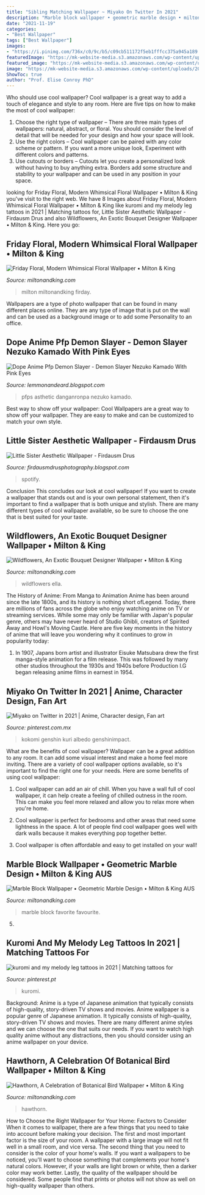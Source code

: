 ```yaml
---
title: "Sibling Matching Wallpaper ~ Miyako On Twitter In 2021"
description: "Marble block wallpaper • geometric marble design • milton &amp; king aus"
date: "2021-11-19"
categories:
- "Best Wallpaper"
tags: ["Best Wallpaper"]
images:
- "https://i.pinimg.com/736x/c0/9c/b5/c09cb511172f5eb1fffcc375a945a189.jpg"
featuredImage: "https://mk-website-media.s3.amazonaws.com/wp-content/uploads/2018/10/18213157/Wallpaper-Republic-Wildflowers-Ella-1.jpg"
featured_image: "https://mk-website-media.s3.amazonaws.com/wp-content/uploads/2018/10/18220326/Wallpaper-Republic-Hawthorn-2-855x1024.jpg"
image: "https://mk-website-media.s3.amazonaws.com/wp-content/uploads/2018/10/18220326/Wallpaper-Republic-Hawthorn-2-855x1024.jpg"
ShowToc: true
author: "Prof. Elise Conroy PhD"
---
```



Who should use cool wallpaper?
Cool wallpaper is a great way to add a touch of elegance and style to any room. Here are five tips on how to make the most of cool wallpaper: 
1) Choose the right type of wallpaper – There are three main types of wallpapers: natural, abstract, or floral. You should consider the level of detail that will be needed for your design and how your space will look. 
2) Use the right colors – Cool wallpaper can be paired with any color scheme or pattern. If you want a more unique look, Experiment with different colors and patterns. 
3) Use cutouts or borders – Cutouts let you create a personalized look without having to buy anything extra. Borders add some structure and stability to your wallpaper and can be used in any position in your space.

	

		
looking for Friday Floral, Modern Whimsical Floral Wallpaper • Milton &amp; King you've visit to the right web. We have 8 Images about Friday Floral, Modern Whimsical Floral Wallpaper • Milton &amp; King like kuromi and my melody leg tattoos in 2021 | Matching tattoos for, Little Sister Aesthetic Wallpaper - Firdausm Drus and also Wildflowers, An Exotic Bouquet Designer Wallpaper • Milton &amp; King. Here you go:
		
    
## Friday Floral, Modern Whimsical Floral Wallpaper • Milton &amp; King

<img loading=lazy src="https://mk-website-media.s3.amazonaws.com/wp-content/uploads/2018/10/18220812/Wallpaper-Republic-Firday-Floral-1-1100x1318.jpg" onerror="this.onerror=null;this.src='https://tse4.mm.bing.net/th?id=OIP.w8sHsZthoQ0D5FV0oKwmTgHaI3&amp;pid=15.1';" alt="Friday Floral, Modern Whimsical Floral Wallpaper • Milton &amp; King">

_Source: miltonandking.com_

>milton miltonandking firday. 

	



Wallpapers are a type of photo wallpaper that can be found in many different places online. They are any type of image that is put on the wall and can be used as a background image or to add some Personality to an office.

    
## Dope Anime Pfp Demon Slayer - Demon Slayer Nezuko Kamado With Pink Eyes

<img loading=lazy src="https://i.pinimg.com/736x/c0/9c/b5/c09cb511172f5eb1fffcc375a945a189.jpg" onerror="this.onerror=null;this.src='https://tse2.mm.bing.net/th?id=OIP.9YDNeCmHJBgDS4n0jUQz9QHaHa&amp;pid=15.1';" alt="Dope Anime Pfp Demon Slayer - Demon Slayer Nezuko Kamado With Pink Eyes">

_Source: lemmonandeard.blogspot.com_

>pfps asthetic danganronpa nezuko kamado. 

	

Best way to show off your wallpaper:
Cool Wallpapers are a great way to show off your wallpaper. They are easy to make and can be customized to match your own style.

    
## Little Sister Aesthetic Wallpaper - Firdausm Drus

<img loading=lazy src="https://i.pinimg.com/564x/64/39/da/6439da32291fbaef0cc19cd5de5be2aa.jpg" onerror="this.onerror=null;this.src='https://tse2.mm.bing.net/th?id=OIP.3qaQQ4EkpDzVPZXMHH-SDgHaLH&amp;pid=15.1';" alt="Little Sister Aesthetic Wallpaper - Firdausm Drus">

_Source: firdausmdrusphotography.blogspot.com_

>spotify. 

	

Conclusion
This concludes our look at cool wallpaper! If you want to create a wallpaper that stands out and is your own personal statement, then it's important to find a wallpaper that is both unique and stylish. There are many different types of cool wallpaper available, so be sure to choose the one that is best suited for your taste.

    
## Wildflowers, An Exotic Bouquet Designer Wallpaper • Milton &amp; King

<img loading=lazy src="https://mk-website-media.s3.amazonaws.com/wp-content/uploads/2018/10/18213157/Wallpaper-Republic-Wildflowers-Ella-1.jpg" onerror="this.onerror=null;this.src='https://tse3.mm.bing.net/th?id=OIP.xLVjRuGV0P5reQfXDxHNrgHaI3&amp;pid=15.1';" alt="Wildflowers, An Exotic Bouquet Designer Wallpaper • Milton &amp; King">

_Source: miltonandking.com_

>wildflowers ella. 

	

The History of Anime: From Manga to Animation
Anime has been around since the late 1800s, and its history is nothing short ofLegend. Today, there are millions of fans across the globe who enjoy watching anime on TV or streaming services. While some may only be familiar with Japan's popular genre, others may have never heard of Studio Ghibli, creators of Spirited Away and Howl's Moving Castle. Here are five key moments in the history of anime that will leave you wondering why it continues to grow in popularity today:
1) In 1907, Japans born artist and illustrator Eisuke Matsubara drew the first manga-style animation for a film release. This was followed by many other studios throughout the 1930s and 1940s before Production I.G began releasing anime films in earnest in 1954.

    
## Miyako On Twitter In 2021 | Anime, Character Design, Fan Art

<img loading=lazy src="https://i.pinimg.com/236x/55/17/ab/5517abdbff8a7c30519d7bf4a6e78d80.jpg?nii=t" onerror="this.onerror=null;this.src='https://tse2.mm.bing.net/th?id=OIP.TvCPqBevsz4IfQPvc30K5QAAAA&amp;pid=15.1';" alt="Miyako on Twitter in 2021 | Anime, Character design, Fan art">

_Source: pinterest.com.mx_

>kokomi genshin kuri albedo genshinimpact. 

	

What are the benefits of cool wallpaper?
Wallpaper can be a great addition to any room. It can add some visual interest and make a home feel more inviting. There are a variety of cool wallpaper options available, so it's important to find the right one for your needs. Here are some benefits of using cool wallpaper: 
1. Cool wallpaper can add an air of chill. When you have a wall full of cool wallpaper, it can help create a feeling of chilled outness in the room. This can make you feel more relaxed and allow you to relax more when you're home. 

2. Cool wallpaper is perfect for bedrooms and other areas that need some lightness in the space. A lot of people find cool wallpaper goes well with dark walls because it makes everything pop together better. 

3. Cool wallpaper is often affordable and easy to get installed on your wall!

    
## Marble Block Wallpaper • Geometric Marble Design • Milton &amp; King AUS

<img loading=lazy src="https://mk-website-media.s3.amazonaws.com/wp-content/uploads/sites/2/2018/12/14170316/Wallpaper-IngridMika-MarbleBlock-1.jpg" onerror="this.onerror=null;this.src='https://tse3.mm.bing.net/th?id=OIP.DQ6tSa-vCGndeNR-WgxuDwHaI3&amp;pid=15.1';" alt="Marble Block Wallpaper • Geometric Marble Design • Milton &amp; King AUS">

_Source: miltonandking.com_

>marble block favorite favourite. 

	

5.

    
## Kuromi And My Melody Leg Tattoos In 2021 | Matching Tattoos For

<img loading=lazy src="https://i.pinimg.com/736x/d8/9a/fe/d89afe6ba56a7086afb20404efbc659b.jpg" onerror="this.onerror=null;this.src='https://tse3.mm.bing.net/th?id=OIP.hYj3JwC68NlV8LfcTppcoQHaHa&amp;pid=15.1';" alt="kuromi and my melody leg tattoos in 2021 | Matching tattoos for">

_Source: pinterest.pt_

>kuromi. 

	

Background: Anime is a type of Japanese animation that typically consists of high-quality, story-driven TV shows and movies.
Anime wallpaper is a popular genre of Japanese animation. It typically consists of high-quality, story-driven TV shows and movies. There are many different anime styles and we can choose the one that suits our needs. If you want to watch high quality anime without any distractions, then you should consider using an anime wallpaper on your device.

    
## Hawthorn, A Celebration Of Botanical Bird Wallpaper • Milton &amp; King

<img loading=lazy src="https://mk-website-media.s3.amazonaws.com/wp-content/uploads/2018/10/18220326/Wallpaper-Republic-Hawthorn-2-855x1024.jpg" onerror="this.onerror=null;this.src='https://tse1.mm.bing.net/th?id=OIP.kH0fJY7mZrWskI--IZIgHQHaI3&amp;pid=15.1';" alt="Hawthorn, A Celebration of Botanical Bird Wallpaper • Milton &amp; King">

_Source: miltonandking.com_

>hawthorn. 

	

How to Choose the Right Wallpaper for Your Home: Factors to Consider
When it comes to wallpaper, there are a few things that you need to take into account before making your decision. The first and most important factor is the size of your room. A wallpaper with a large image will not fit well in a small room, and vice versa. 
The second thing that you need to consider is the color of your home's walls. If you want a wallpapers to be noticed, you'll want to choose something that complements your home's natural colors. However, if your walls are light brown or white, then a darker color may work better. 
Lastly, the quality of the wallpaper should be considered. Some people find that prints or photos will not show as well on high-quality wallpaper than others.

